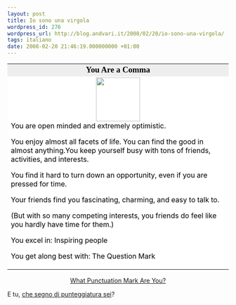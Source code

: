 ```yaml
---
layout: post
title: Io sono una virgola
wordpress_id: 276
wordpress_url: http://blog.andvari.it/2008/02/20/io-sono-una-virgola/
tags: italiano
date: 2008-02-20 21:46:19.000000000 +01:00
---
```


<table align="center" border="0" cellpadding="2" cellspacing="0" width="350">
<tr>
<td align="center" bgcolor="#eeeeee"><font style="color: black; font-size: 14pt" face="Georgia, Times New Roman, Times, serif">
<strong>You Are a Comma</strong>
</font></td>
</tr>
<tr>
<td bgcolor="#ffffff"><center><img src="http://www.blogthingsimages.com/whatpunctuationmarkareyouquiz/comma.gif" height="100" width="100" /></center>
<font color="#000000">
You are open minded and extremely optimistic.

You enjoy almost all facets of life. You can find the good in almost anything.</font><font color="#000000">You keep yourself busy with tons of friends, activities, and interests.

You find it hard to turn down an opportunity, even if you are pressed for time.</font>

<font color="#000000">Your friends find you fascinating, charming, and easy to talk to.

(But with so many competing interests, you friends do feel like you hardly have time for them.)</font>

<font color="#000000">You excel in: Inspiring people</font>

<font color="#000000">You get along best with: The Question Mark
</font></td>
</tr>
</table>
<p align="center"><a href="http://www.blogthings.com/whatpunctuationmarkareyouquiz/">What Punctuation Mark Are You?</a></p>
E tu, <a href="http://www.blogthings.com/whatpunctuationmarkareyouquiz/">che segno di punteggiatura sei</a>?
